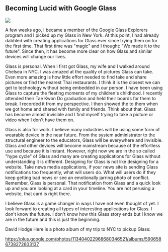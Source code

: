 ## Becoming Lucid with Google Glass
<img src="http://www.ultraimg.com/images/j4MYI.jpg" border="0" />

A few weeks ago, I became a member of the Google Glass Explorers program and I picked up my Glass in New York.  At this point, I had already dabbled with creating applications for Glass ever since trying them on for the first time.  That first time was "magic" and I thought: "We made it to the future".  Since then, it has become more clear on how Glass and similar devices will change our lives.

Glass is personal.  When I first got Glass, my wife and I walked around Chelsea in NYC.  I was amazed at the quality of pictures Glass can take. Even more amazing is how little effort needed to find take and share pictures or find the nearest Thai restaurants. I think it is the closest we can get to technology without being embedded in our person.  I have been using Glass to capture the fleeting moments of my children's childhood. I recently attended their Tae Kwon Do graduation and held their boards for them to break.  I recorded it from my perspective.  I then showed the to them when we got home and shared with family and friends. Think about that.  Glass has become almost invisible and I find myself trying to take a picture or video when I don't have them on.

Glass is also for work.  I believe many industries will be using some form of wearable device in the near future.  From the system administrator to the structural engineer to the educators, Glass will be everywhere and invisible. Glass and other devices will become mainstream because of the effortless use and because it is instant.  However, right now we are in the so called "hype cycle" of Glass and many are creating applications for Glass without understanding it is different.  Designing for Glass is not like designing for a website.  Take news media applications, if your news site is sending Glass notifications too frequently, what will users do.  What will users do if they keep getting bad news or see an emotionally jarring photo of conflict.  Remember, Glass is personal. That notification from Glass and a quick look up and you are looking at a card in your timeline.  You are not perusing a website, that card is right there.

I believe Glass is a game changer in ways I have not even thought of yet.  I look forward to creating all types of interesting applications for Glass.  I don't know the future.  I don't know how this Glass story ends but I know we are in the future and this is just the beginning. 

David Hodge
Here is a photo album of my trip to NYC to pickup Glass:

https://plus.google.com/photos/113404022968680346521/albums/5906586738272603137

